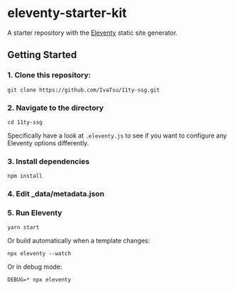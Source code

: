 # eleventy-starter-kit

A starter repository with the [Eleventy](https://github.com/11ty/eleventy) static site generator.

## Getting Started

### 1. Clone this repository:

```
git clone https://github.com/IvaTsu/11ty-ssg.git
```

### 2. Navigate to the directory

```
cd 11ty-ssg
```

Specifically have a look at `.eleventy.js` to see if you want to configure any Eleventy options differently.

### 3. Install dependencies

```
npm install
```

### 4. Edit \_data/metadata.json

### 5. Run Eleventy

```
yarn start
```

Or build automatically when a template changes:

```
npx eleventy --watch
```

Or in debug mode:

```
DEBUG=* npx eleventy
```
